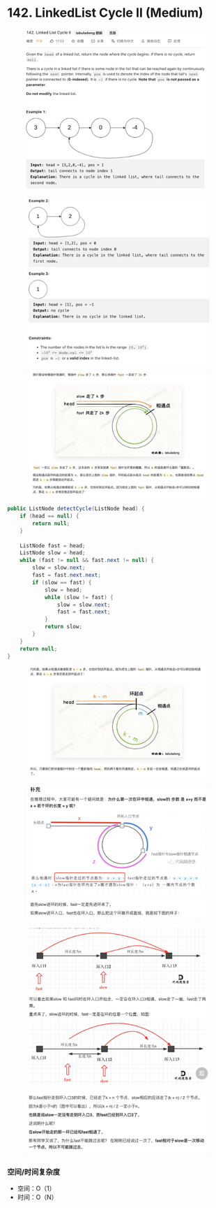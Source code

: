 # 142. LinkedList Cycle II (Medium)

<figure><img src="../../../.gitbook/assets/image (114).png" alt=""><figcaption></figcaption></figure>

<figure><img src="../../../.gitbook/assets/image (103).png" alt=""><figcaption></figcaption></figure>

<figure><img src="../../../.gitbook/assets/image (99).png" alt=""><figcaption></figcaption></figure>

```java
public ListNode detectCycle(ListNode head) {
    if (head == null) {
        return null;
    }

    ListNode fast = head;
    ListNode slow = head;
    while (fast != null && fast.next != null) {
        slow = slow.next;
        fast = fast.next.next;
        if (slow == fast) {
            slow = head;
            while (slow != fast) {
                slow = slow.next;
                fast = fast.next;
            }
            return slow;
        }
    }
    return null;
}
```

<figure><img src="../../../.gitbook/assets/image (72).png" alt=""><figcaption></figcaption></figure>

<figure><img src="../../../.gitbook/assets/image (110).png" alt=""><figcaption></figcaption></figure>

<figure><img src="../../../.gitbook/assets/image (58).png" alt=""><figcaption></figcaption></figure>

<figure><img src="../../../.gitbook/assets/image (88).png" alt=""><figcaption></figcaption></figure>

### 空间/时间复杂度

* 空间：O（1）
* 时间：O（N）
